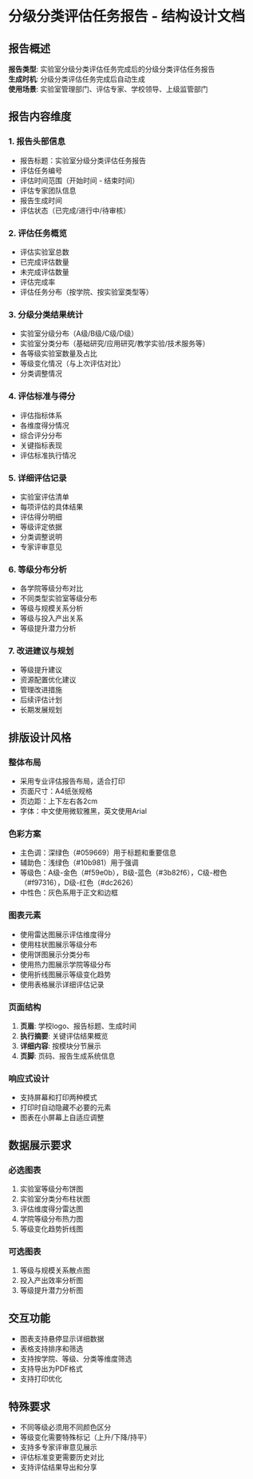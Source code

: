 # 分级分类评估任务报告 - 结构设计文档

## 报告概述
**报告类型**: 实验室分级分类评估任务完成后的分级分类评估任务报告  
**生成时机**: 分级分类评估任务完成后自动生成  
**使用场景**: 实验室管理部门、评估专家、学校领导、上级监管部门

## 报告内容维度

### 1. 报告头部信息
- 报告标题：实验室分级分类评估任务报告
- 评估任务编号
- 评估时间范围（开始时间 - 结束时间）
- 评估专家团队信息
- 报告生成时间
- 评估状态（已完成/进行中/待审核）

### 2. 评估任务概览
- 评估实验室总数
- 已完成评估数量
- 未完成评估数量
- 评估完成率
- 评估任务分布（按学院、按实验室类型等）

### 3. 分级分类结果统计
- 实验室分级分布（A级/B级/C级/D级）
- 实验室分类分布（基础研究/应用研究/教学实验/技术服务等）
- 各等级实验室数量及占比
- 等级变化情况（与上次评估对比）
- 分类调整情况

### 4. 评估标准与得分
- 评估指标体系
- 各维度得分情况
- 综合评分分布
- 关键指标表现
- 评估标准执行情况

### 5. 详细评估记录
- 实验室评估清单
- 每项评估的具体结果
- 评估得分明细
- 等级评定依据
- 分类调整说明
- 专家评审意见

### 6. 等级分布分析
- 各学院等级分布对比
- 不同类型实验室等级分布
- 等级与规模关系分析
- 等级与投入产出关系
- 等级提升潜力分析

### 7. 改进建议与规划
- 等级提升建议
- 资源配置优化建议
- 管理改进措施
- 后续评估计划
- 长期发展规划

## 排版设计风格

### 整体布局
- 采用专业评估报告布局，适合打印
- 页面尺寸：A4纸张规格
- 页边距：上下左右各2cm
- 字体：中文使用微软雅黑，英文使用Arial

### 色彩方案
- 主色调：深绿色（#059669）用于标题和重要信息
- 辅助色：浅绿色（#10b981）用于强调
- 等级色：A级-金色（#f59e0b），B级-蓝色（#3b82f6），C级-橙色（#f97316），D级-红色（#dc2626）
- 中性色：灰色系用于正文和边框

### 图表元素
- 使用雷达图展示评估维度得分
- 使用柱状图展示等级分布
- 使用饼图展示分类分布
- 使用热力图展示学院等级分布
- 使用折线图展示等级变化趋势
- 使用表格展示详细评估记录

### 页面结构
1. **页眉**: 学校logo、报告标题、生成时间
2. **执行摘要**: 关键评估结果概览
3. **详细内容**: 按模块分节展示
4. **页脚**: 页码、报告生成系统信息

### 响应式设计
- 支持屏幕和打印两种模式
- 打印时自动隐藏不必要的元素
- 图表在小屏幕上自适应调整

## 数据展示要求

### 必选图表
1. 实验室等级分布饼图
2. 实验室分类分布柱状图
3. 评估维度得分雷达图
4. 学院等级分布热力图
5. 等级变化趋势折线图

### 可选图表
1. 等级与规模关系散点图
2. 投入产出效率分析图
3. 等级提升潜力分析图

## 交互功能
- 图表支持悬停显示详细数据
- 表格支持排序和筛选
- 支持按学院、等级、分类等维度筛选
- 支持导出为PDF格式
- 支持打印优化

## 特殊要求
- 不同等级必须用不同颜色区分
- 等级变化需要特殊标记（上升/下降/持平）
- 支持多专家评审意见展示
- 评估标准变更需要历史对比
- 支持评估结果导出和分享

